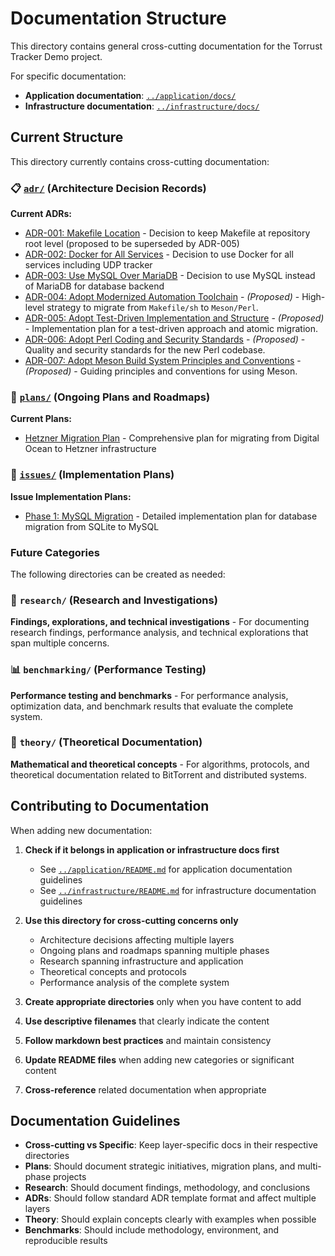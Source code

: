 # Documentation Structure

This directory contains general cross-cutting documentation for the Torrust
Tracker Demo project.

For specific documentation:

- **Application documentation**: [`../application/docs/`](../application/docs/)
- **Infrastructure documentation**: [`../infrastructure/docs/`](../infrastructure/docs/)

## Current Structure

This directory currently contains cross-cutting documentation:

### 📋 [`adr/`](adr/) (Architecture Decision Records)

**Current ADRs:**

- [ADR-001: Makefile Location](adr/001-makefile-location.md) - Decision to keep Makefile at repository root level (proposed to be superseded by ADR-005)
- [ADR-002: Docker for All Services](adr/002-docker-for-all-services.md) - Decision to use Docker for all services including UDP tracker
- [ADR-003: Use MySQL Over MariaDB](adr/003-use-mysql-over-mariadb.md) - Decision to use MySQL instead of MariaDB for database backend
- [ADR-004: Adopt Modernized Automation Toolchain](adr/004-adopt-modern-toolchain.md) - *(Proposed)* - High-level strategy to migrate from `Makefile/sh` to `Meson/Perl`.
- [ADR-005: Adopt Test-Driven Implementation and Structure](adr/005-test-driven-implementation.md) - *(Proposed)* - Implementation plan for a test-driven approach and atomic migration.
- [ADR-006: Adopt Perl Coding and Security Standards](adr/006-perl-coding-standards.md) - *(Proposed)* - Quality and security standards for the new Perl codebase.
- [ADR-007: Adopt Meson Build System Principles and Conventions](adr/007-meson-build-system-principles.md) - *(Proposed)* - Guiding principles and conventions for using Meson.

### 📅 [`plans/`](plans/) (Ongoing Plans and Roadmaps)

**Current Plans:**

- [Hetzner Migration Plan](plans/hetzner-migration-plan.md) - Comprehensive plan
  for migrating from Digital Ocean to Hetzner infrastructure

### 🎯 [`issues/`](issues/) (Implementation Plans)

**Issue Implementation Plans:**

- [Phase 1: MySQL Migration](issues/12-use-mysql-instead-of-sqlite-by-default.md) -
  Detailed implementation plan for database migration from SQLite to MySQL

### Future Categories

The following directories can be created as needed:

### 🔬 `research/` (Research and Investigations)

**Findings, explorations, and technical investigations** - For documenting
research findings, performance analysis, and technical explorations that
span multiple concerns.

### 📊 `benchmarking/` (Performance Testing)

**Performance testing and benchmarks** - For performance analysis,
optimization data, and benchmark results that evaluate the complete system.

### 🧮 `theory/` (Theoretical Documentation)

**Mathematical and theoretical concepts** - For algorithms, protocols,
and theoretical documentation related to BitTorrent and distributed systems.

## Contributing to Documentation

When adding new documentation:

1. **Check if it belongs in application or infrastructure docs first**

   - See [`../application/README.md`](../application/README.md) for application
     documentation guidelines
   - See [`../infrastructure/README.md`](../infrastructure/README.md) for
     infrastructure documentation guidelines

2. **Use this directory for cross-cutting concerns only**

   - Architecture decisions affecting multiple layers
   - Ongoing plans and roadmaps spanning multiple phases
   - Research spanning infrastructure and application
   - Theoretical concepts and protocols
   - Performance analysis of the complete system

3. **Create appropriate directories** only when you have content to add

4. **Use descriptive filenames** that clearly indicate the content

5. **Follow markdown best practices** and maintain consistency

6. **Update README files** when adding new categories or significant content

7. **Cross-reference** related documentation when appropriate

## Documentation Guidelines

- **Cross-cutting vs Specific**: Keep layer-specific docs in their respective directories
- **Plans**: Should document strategic initiatives, migration plans, and multi-phase projects
- **Research**: Should document findings, methodology, and conclusions
- **ADRs**: Should follow standard ADR template format and affect multiple layers
- **Theory**: Should explain concepts clearly with examples when possible
- **Benchmarks**: Should include methodology, environment, and reproducible results
